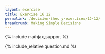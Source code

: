 ```yaml
---
layout: exercise
title: Exercise 16.12
permalink: /decision-theory-exercises/16-12/
breadcrumb: Making Simple Decisions
---
```


{% include mathjax_support %}

<div><i class="arrow-up loader" data-chapter="decision-theory-exercises" data-exercise="ex_12" data-rating="0"></i></div>
{% include_relative question.md %}
